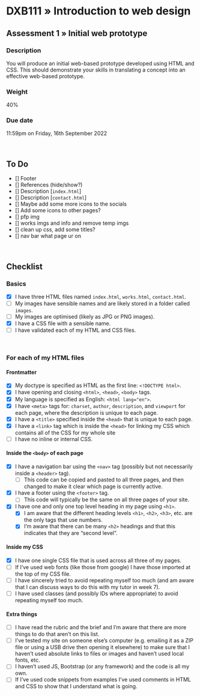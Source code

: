 # DXB111 » Introduction to web design
## Assessment 1 » Initial web prototype

### Description
You will produce an initial web-based prototype developed using HTML and CSS. This should demonstrate your skills in translating a concept into an effective web-based prototype.

### Weight
40%

### Due date
11:59pm on Friday, 16th September 2022

<br />

## To Do
- [] Footer
- [] References (hide/show?)
- [] Description [`index.html`]
- [] Description [`contact.html`]
- [] Maybe add some more icons to the socials
- [] Add some icons to other pages?
- [] pfp img
- [] works imgs and info and remove temp imgs
- [] clean up css, add some titles?
- [] nav bar what page ur on

<br />

## Checklist
### Basics
- [x] I have three HTML files named `index.html`, `works.html`, `contact.html`.
- [ ] My images have sensible names and are likely stored in a folder called `images`.
- [ ] My images are optimised (likely as JPG or PNG images).
- [x] I have a CSS file with a sensible name.
- [ ] I have validated each of my HTML and CSS files.

<br />

### For each of my HTML files
#### Frontmatter
- [x] My doctype is specified as HTML as the first line: `<!DOCTYPE html>`.
- [x] I have opening and closing `<html>`, `<head>`, `<body>` tags.
- [x] My language is specified as English: `<html lang="en">`.
- [x] I have `<meta>` tags for: `charset`, `author`, `description`, and `viewport` for each page, where the description is unique to each page.
- [x] I have a `<title>` specified inside the `<head>` that is unique to each page.
- [x] I have a `<link>` tag which is inside the `<head>` for linking my CSS which contains all of the CSS for my whole site
- [ ] I have no inline or internal CSS.

#### Inside the `<body>` of each page
- [x] I have a navigation bar using the `<nav>` tag (possibly but not necessarily inside a `<header>` tag).
  - [ ] This code can be copied and pasted to all three pages, and then changed to make it clear which page is currently active.
- [x] I have a footer using the `<footer>` tag.
  - [ ] This code will typically be the same on all three pages of your site.
- [x] I have one and only one top level heading in my page using `<h1>`.
  - [x] I am aware that the different heading levels `<h1>`, `<h2>`, `<h3>`, etc. are the only tags that use numbers.
  - [x] I’m aware that there can be many `<h2>` headings and that this indicates that they are “second level”.

#### Inside my CSS
- [x] I have one single CSS file that is used across all three of my pages.
- [ ] If I’ve used web fonts (like those from google) I have those imported at the top of my CSS file.
- [ ] I have sincerely tried to avoid repeating myself too much (and am aware that I can discuss ways to do this with my tutor in week 7).
- [ ] I have used classes (and possibly IDs where appropriate) to avoid repeating myself too much.

#### Extra things
- [ ] I have read the rubric and the brief and I’m aware that there are more things to do that aren’t on this list.
- [ ] I’ve tested my site on someone else’s computer (e.g. emailing it as a ZIP file or using a USB drive then opening it elsewhere) to make sure that I haven’t used absolute links to files or images and haven’t used local fonts, etc.
- [ ] I haven’t used JS, Bootstrap (or any framework) and the code is all my own.
- [ ] If I’ve used code snippets from examples I’ve used comments in HTML and CSS to show that I understand what is going.
